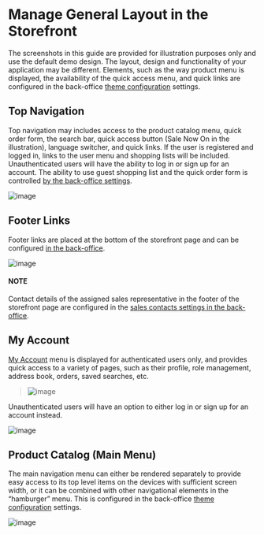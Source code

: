 <a id="storefront-general-layout"></a>

# Manage General Layout in the Storefront

The screenshots in this guide are provided for illustration purposes only and use the default demo design. The layout, design and functionality of your application may be different. Elements, such as the way product menu is displayed, the availability of the quick access menu, and quick links are configured in the back-office [theme configuration](../../back-office/system/theme-configuration/index.md#back-office-theme-configuration) settings.

<a id="frontstore-guide-navigation-top"></a>

## Top Navigation

Top navigation may includes access to the product catalog menu, quick order form, the search bar, quick access button (Sale Now On in the illustration), language switcher, and quick links. If the user is registered and logged in, links to the user menu and shopping lists will be included. Unauthenticated users will have the ability to log in or sign up for an account. The ability to use guest shopping list and the quick order form is controlled [by the back-office settings](../../back-office/system/configuration/commerce/sales/guest-quick-order-global.md#user-guide-system-configuration-commerce-sales-quick-order-form).

![image](user/img/storefront/navigation/top-bar.png)

<a id="frontstore-guide-navigation-footer"></a>

## Footer Links

Footer links are placed at the bottom of the storefront page and can be configured [in the back-office](../../concept-guides/administration/menus/index.md#menu-management-concept-guide).

![image](user/img/storefront/navigation/GeneralLayoutFooterLinks.png)

#### NOTE
Contact details of the assigned sales representative in the footer of the storefront page are configured in the [sales contacts settings in the back-office](../../back-office/system/configuration/commerce/sales/contacts.md#sys-conf-commerce-sales-contacts).

<a id="frontstore-guide-navigation-user-menu"></a>

## My Account

[My Account](../account/index.md#my-account) menu is displayed for authenticated users only, and provides quick access to a variety of pages, such as their profile, role management, address book, orders, saved searches, etc.

> ![image](user/img/storefront/navigation/user-menu.png)

Unauthenticated users will have an option to either log in or sign up for an account instead.

![image](user/img/storefront/orders/GuestQuickOrderButton.png)

<a id="frontstore-guide-navigation-main-menu"></a>

## Product Catalog (Main Menu)

The main navigation menu can either be rendered separately to provide easy access to its top level items on the devices with sufficient screen width, or it can be combined with other navigational elements in the “hamburger” menu. This is configured in the back-office [theme configuration](../../back-office/system/theme-configuration/index.md#back-office-theme-configuration) settings.

![image](user/img/storefront/navigation/GeneralLayoutMainMenu.png)
